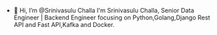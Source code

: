 - 👋 Hi, I’m @Srinivasulu Challa
I'm Srinivasulu Challa, Senior Data Engineer | Backend Engineer focusing on Python,Golang,Django Rest API and Fast API,Kafka and Docker.
